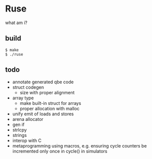 # Ruse

what am i?

## build

```
$ make
$ ./ruse
```

## todo

* annotate generated qbe code
* struct codegen
  * size with proper alignment
* array type
  * make built-in struct for arrays
  * proper allocation with malloc
* unify emit of loads and stores
* arena allocator
* gen if
* strlcpy
* strings
* interop with C
* metaprogramming using macros, e.g. ensuring cycle counters be incremented
    only once in cycle() in simulators
